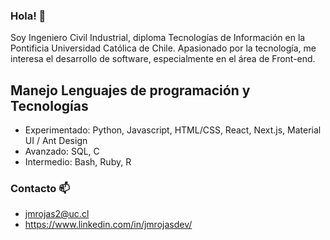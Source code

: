 ### Hola! 👋

Soy Ingeniero Civil Industrial, diploma Tecnologías de Información en la Pontificia Universidad Católica de Chile. Apasionado por la tecnología, me interesa el desarrollo de software, especialmente en el área de Front-end.

## Manejo Lenguajes de programación y Tecnologías

- Experimentado: Python, Javascript, HTML/CSS, React, Next.js, Material UI / Ant Design
- Avanzado: SQL, C
- Intermedio: Bash, Ruby, R

### Contacto 📫
- jmrojas2@uc.cl
- https://www.linkedin.com/in/jmrojasdev/

<!--
**quememo/quememo** is a ✨ _special_ ✨ repository because its `README.md` (this file) appears on your GitHub profile.

Here are some ideas to get you started:

- 🔭 I’m currently working on ...
- 🌱 I’m currently learning ...
- 👯 I’m looking to collaborate on ...
- 🤔 I’m looking for help with ...
- 💬 Ask me about ...
- 📫 How to reach me: ...
- 😄 Pronouns: ...
- ⚡ Fun fact: ...
-->
